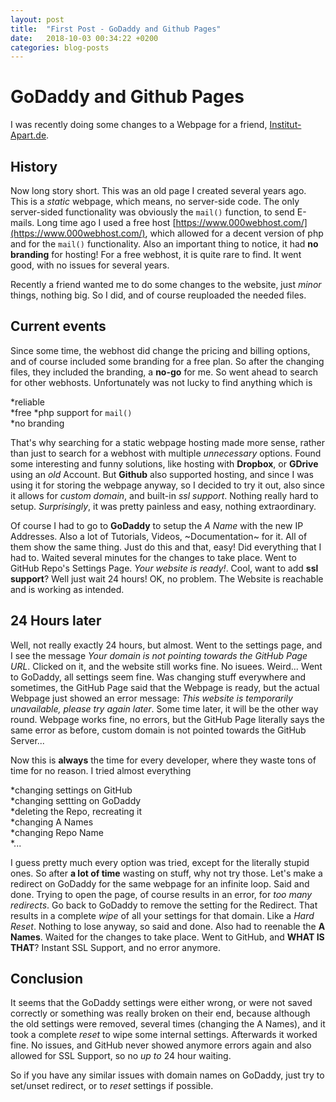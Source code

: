```yaml
---
layout: post
title:  "First Post - GoDaddy and Github Pages"
date:   2018-10-03 00:34:22 +0200
categories: blog-posts
---
```


# GoDaddy and Github Pages

I was recently doing some changes to a Webpage for a friend, [Institut-Apart.de](https://institut-apart.de).  

## History

Now long story short. This was an old page I created several years ago. This is a *static* webpage, which means, no server-side code. The only server-sided functionality was obviously the `mail()` function, to send E-mails. Long time ago I used a free host [https://www.000webhost.com/](https://www.000webhost.com/), which allowed for a decent version of php and for the `mail()` functionality. Also an important thing to notice, it had **no branding** for hosting! For a free webhost, it is quite rare to find. It went good, with no issues for several years.  

Recently a friend wanted me to do some changes to the website, just *minor* things, nothing big. So I did, and of course reuploaded the needed files.  

## Current events  

Since some time, the webhost did change the pricing and billing options, and of course included some branding for a free plan. So after the changing files, they included the branding, a **no-go** for me. So went ahead to search for other webhosts. Unfortunately was not lucky to find anything which is  

*reliable  
*free
*php support for `mail()`  
*no branding  

That's why searching for a static webpage hosting made more sense, rather than just to search for a webhost with multiple *unnecessary* options. Found some interesting and funny solutions, like hosting with **Dropbox**, or **GDrive** using an *old* Account. But **Github** also supported hosting, and since I was using it for storing the webpage anyway, so I decided to try it out, also since it allows for *custom domain*, and built-in *ssl support*. Nothing really hard to setup. *Surprisingly*, it was pretty painless and easy, nothing extraordinary.  

Of course I had to go to **GoDaddy** to setup the *A Name* with the new IP Addresses. Also a lot of Tutorials, Videos, ~Documentation~ for it. All of them show the same thing. Just do this and that, easy! Did everything that I had to. Waited several minutes for the changes to take place. Went to GitHub Repo's Settings Page. *Your website is ready!*. Cool, want to add **ssl support**? Well just wait 24 hours! OK, no problem. The Website is reachable and is working as intended. 

## 24 Hours later  

Well, not really exactly 24 hours, but almost. Went to the settings page, and I see the message *Your domain is not pointing towards the GitHub Page URL*. Clicked on it, and the website still works fine. No isuees. Weird... Went to GoDaddy, all settings seem fine. Was changing stuff everywhere and sometimes, the GitHub Page said that the Webpage is ready, but the actual Webpage just showed an error message: *This website is temporarily unavailable, please try again later*. Some time later, it will be the other way round. Webpage works fine, no errors, but the GitHub Page literally says the same error as before, custom domain is not pointed towards the GitHub Server...  

Now this is **always** the time for every developer, where they waste tons of time for no reason. I tried almost everything  

*changing settings on GitHub  
*changing settting on GoDaddy  
*deleting the Repo, recreating it  
*changing A Names  
*changing Repo Name  
*...  

I guess pretty much every option was tried, except for the literally stupid ones. So after **a lot of time** wasting on stuff, why not try those. Let's make a redirect on GoDaddy for the same webpage for an infinite loop. Said and done. Trying to open the page, of course results in an error, for *too many redirects*. Go back to GoDaddy to remove the setting for the Redirect. That results in a complete *wipe* of all your settings for that domain. Like a *Hard Reset*. Nothing to lose anyway, so said and done. Also had to reenable the **A Names**. Waited for the changes to take place. Went to GitHub, and **WHAT IS THAT**? Instant SSL Support, and no error anymore.  

## Conclusion  

It seems that the GoDaddy settings were either wrong, or were not saved correctly or something was really broken on their end, because although the old settings were removed, several times (changing the A Names), and it took a complete *reset* to wipe some internal settings. Afterwards it worked fine. No issues, and GitHub never showed anymore errors again and also allowed for SSL Support, so no *up to* 24 hour waiting.  

So if you have any similar issues with domain names on GoDaddy, just try to set/unset redirect, or to *reset* settings if possible.